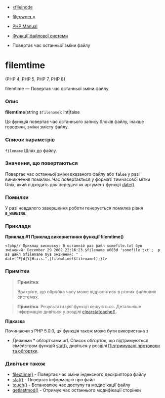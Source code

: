 - [«fileinode](function.fileinode.md)
- [fileowner »](function.fileowner.md)

- [PHP Manual](index.md)
- [Функції файлової системи](ref.filesystem.md)
- Повертає час останньої зміни файлу

# filemtime

(PHP 4, PHP 5, PHP 7, PHP 8)

filemtime — Повертає час останньої зміни файлу

### Опис

**filemtime**(string `$filename`): int\|false

Ця функція повертає час останнього запису блоків файлу, інакше
говорячи, зміни змісту файлу.

### Список параметрів

`filename`
Шлях до файлу.

### Значення, що повертаються

Повертає час останньої зміни вказаного файлу або **`false`**
у разі виникнення помилки. Час повертається у форматі тимчасової
мітки Unix, який підходить для передачі як аргумент функції
[date()](function.date.md).

### Помилки

У разі невдалого завершення роботи генерується помилка рівня
**`E_WARNING`**.

### Приклади

**Приклад #1 Приклад використання функції **filemtime()****

`<?php// Приклад висновку: В останній раз файл somefile.txt був змінений: December 29 2002 22:16:23.$filename u003d 'somefile.txt';  раз файл $filename був змінений: " . date("F|d|Y|H:i:s.",|filemtime($filename));}?> `

### Примітки

> **Примітка**:
>
> Врахуйте, що обробка часу може відрізнятися в різних файлових
> системах.

> **Примітка**: Результати цієї функції кешуються. Детальніше
> інформацію дивіться у розділі
> [clearstatcache()](function.clearstatcache.md).

**Підказка**

Починаючи з PHP 5.0.0, ця функція також може бути використана з
* Деякими * обгортками url. Список обгорток, що підтримуються сімейством
функцій [stat()](function.stat.md), дивіться у розділі [Підтримувані
протоколи та обгортки](wrappers.md).

### Дивіться також

- [filectime()](function.filectime.md) - Повертає час зміни
індексного дескриптора файлу
- [stat()](function.stat.md) - Повертає інформацію про файл
- [touch()](function.touch.md) - Встановлює час доступу та
модифікації файлу
- [getlastmod()](function.getlastmod.md) - Отримує час останнього
модифікації сторінки
